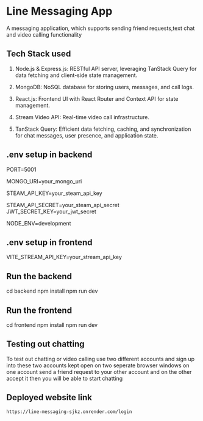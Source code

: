 
# Line Messaging App 

A messaging application, which supports sending friend requests,text chat and video calling functionality


## Tech Stack used

1. Node.js & Express.js: RESTful API server, leveraging TanStack Query for data fetching and client-side state management.

1. MongoDB: NoSQL database for storing users, messages, and call logs.

3. React.js: Frontend UI with React Router and Context API for state management.

4. Stream Video API: Real-time video call infrastructure.

5. TanStack Query: Efficient data fetching, caching, and synchronization for chat messages, user presence, and application state.


## .env setup in backend

PORT=5001

MONGO_URI=your_mongo_uri

STEAM_API_KEY=your_steam_api_key

STEAM_API_SECRET=your_steam_api_secret
JWT_SECRET_KEY=your_jwt_secret

NODE_ENV=development
## .env setup in frontend

VITE_STREAM_API_KEY=your_stream_api_key
## Run the backend

cd backend
npm install
npm run dev
## Run the frontend

cd frontend
npm install
npm run dev
## Testing out chatting

To test out chatting or video calling use two different accounts and sign up into these two accounts kept open on two seperate browser windows on one account send a friend request to your other account and on the other accept it then you will be able to start chatting 
## Deployed website link

    https://line-messaging-sjkz.onrender.com/login
